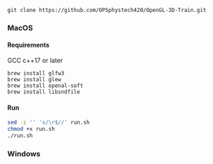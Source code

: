 ```
git clone https://github.com/OPSphystech420/OpenGL-3D-Train.git
```

### MacOS

#### Requirements
GCC c++17 or later
```
brew install glfw3
brew install glew
brew install openal-soft
brew install libsndfile 
```
#### Run
```bash
sed -i '' 's/\r$//' run.sh
chmod +x run.sh
./run.sh
```

### Windows
